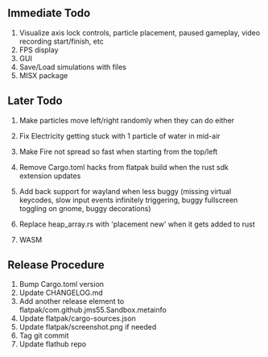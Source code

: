 ## Immediate Todo
1. Visualize axis lock controls, particle placement, paused gameplay, video recording start/finish, etc
2. FPS display
3. GUI
4. Save/Load simulations with files
5. MISX package

## Later Todo
1. Make particles move left/right randomly when they can do either
2. Fix Electricity getting stuck with 1 particle of water in mid-air
3. Make Fire not spread so fast when starting from the top/left

4. Remove Cargo.toml hacks from flatpak build when the rust sdk extension updates
5. Add back support for wayland when less buggy (missing virtual keycodes, slow input events infinitely triggering, buggy fullscreen toggling on gnome, buggy decorations)
6. Replace heap_array.rs with 'placement new' when it gets added to rust
7. WASM

## Release Procedure
1. Bump Cargo.toml version
2. Update CHANGELOG.md
3. Add another release element to flatpak/com.github.jms55.Sandbox.metainfo
4. Update flatpak/cargo-sources.json
5. Update flatpak/screenshot.png if needed
6. Tag git commit
7. Update flathub repo
